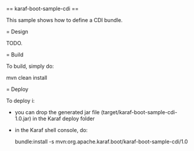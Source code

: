 == karaf-boot-sample-cdi ==

This sample shows how to define a CDI bundle.

= Design

TODO.

= Build

To build, simply do:

  mvn clean install

= Deploy

To deploy i:

* you can drop the generated jar file (target/karaf-boot-sample-cdi-1.0.jar) in the
Karaf deploy folder
* in the Karaf shell console, do:

  bundle:install -s mvn:org.apache.karaf.boot/karaf-boot-sample-cdi/1.0